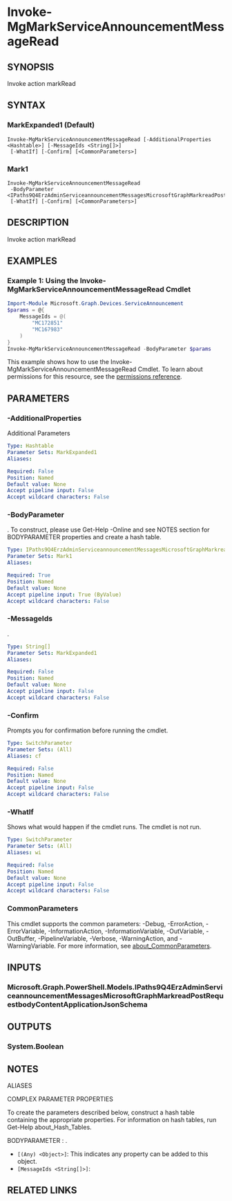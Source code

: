 ﻿---
external help file: Microsoft.Graph.Devices.ServiceAnnouncement-help.xml
Module Name: Microsoft.Graph.Devices.ServiceAnnouncement
online version: https://docs.microsoft.com/en-us/powershell/module/microsoft.graph.devices.serviceannouncement/invoke-mgmarkserviceannouncementmessageread
schema: 2.0.0
---

# Invoke-MgMarkServiceAnnouncementMessageRead

## SYNOPSIS
Invoke action markRead

## SYNTAX

### MarkExpanded1 (Default)
```
Invoke-MgMarkServiceAnnouncementMessageRead [-AdditionalProperties <Hashtable>] [-MessageIds <String[]>]
 [-WhatIf] [-Confirm] [<CommonParameters>]
```

### Mark1
```
Invoke-MgMarkServiceAnnouncementMessageRead
 -BodyParameter <IPaths9Q4ErzAdminServiceannouncementMessagesMicrosoftGraphMarkreadPostRequestbodyContentApplicationJsonSchema>
 [-WhatIf] [-Confirm] [<CommonParameters>]
```

## DESCRIPTION
Invoke action markRead

## EXAMPLES

### Example 1: Using the Invoke-MgMarkServiceAnnouncementMessageRead Cmdlet
```powershell
Import-Module Microsoft.Graph.Devices.ServiceAnnouncement
$params = @{
	MessageIds = @(
		"MC172851"
		"MC167983"
	)
}
Invoke-MgMarkServiceAnnouncementMessageRead -BodyParameter $params
```

This example shows how to use the Invoke-MgMarkServiceAnnouncementMessageRead Cmdlet.
To learn about permissions for this resource, see the [permissions reference](/graph/permissions-reference).

## PARAMETERS

### -AdditionalProperties
Additional Parameters

```yaml
Type: Hashtable
Parameter Sets: MarkExpanded1
Aliases:

Required: False
Position: Named
Default value: None
Accept pipeline input: False
Accept wildcard characters: False
```

### -BodyParameter
.
To construct, please use Get-Help -Online and see NOTES section for BODYPARAMETER properties and create a hash table.

```yaml
Type: IPaths9Q4ErzAdminServiceannouncementMessagesMicrosoftGraphMarkreadPostRequestbodyContentApplicationJsonSchema
Parameter Sets: Mark1
Aliases:

Required: True
Position: Named
Default value: None
Accept pipeline input: True (ByValue)
Accept wildcard characters: False
```

### -MessageIds
.

```yaml
Type: String[]
Parameter Sets: MarkExpanded1
Aliases:

Required: False
Position: Named
Default value: None
Accept pipeline input: False
Accept wildcard characters: False
```

### -Confirm
Prompts you for confirmation before running the cmdlet.

```yaml
Type: SwitchParameter
Parameter Sets: (All)
Aliases: cf

Required: False
Position: Named
Default value: None
Accept pipeline input: False
Accept wildcard characters: False
```

### -WhatIf
Shows what would happen if the cmdlet runs.
The cmdlet is not run.

```yaml
Type: SwitchParameter
Parameter Sets: (All)
Aliases: wi

Required: False
Position: Named
Default value: None
Accept pipeline input: False
Accept wildcard characters: False
```

### CommonParameters
This cmdlet supports the common parameters: -Debug, -ErrorAction, -ErrorVariable, -InformationAction, -InformationVariable, -OutVariable, -OutBuffer, -PipelineVariable, -Verbose, -WarningAction, and -WarningVariable. For more information, see [about_CommonParameters](http://go.microsoft.com/fwlink/?LinkID=113216).

## INPUTS

### Microsoft.Graph.PowerShell.Models.IPaths9Q4ErzAdminServiceannouncementMessagesMicrosoftGraphMarkreadPostRequestbodyContentApplicationJsonSchema
## OUTPUTS

### System.Boolean
## NOTES

ALIASES

COMPLEX PARAMETER PROPERTIES

To create the parameters described below, construct a hash table containing the appropriate properties. For information on hash tables, run Get-Help about_Hash_Tables.


BODYPARAMETER <IPaths9Q4ErzAdminServiceannouncementMessagesMicrosoftGraphMarkreadPostRequestbodyContentApplicationJsonSchema>: .
  - `[(Any) <Object>]`: This indicates any property can be added to this object.
  - `[MessageIds <String[]>]`: 

## RELATED LINKS
